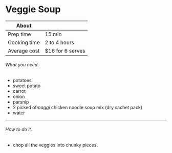 # Veggie Soup


 About               |                   |
 ------------------- | ----------------- |
 Prep time           | 15 min            |
 Cooking time        | 2 to 4 hours      |
 Average cost        | $16 for 6 serves  |



###### What you need.

* potatoes
* sweet potato
* carrot
* onion
* parsnip
* 2 picked of*maggi* chicken noodle soup mix (dry sachet pack)
* water

---

###### How to do it.

* chop all the veggies into chunky pieces.
